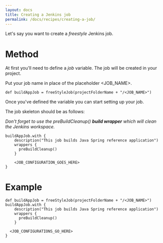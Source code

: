```yaml
---
layout: docs
title: Creating a Jenkins job
permalink: /docs/recipes/creating-a-job/
---
```


Let's say you want to create a _freestyle_ Jenkins job.

# Method

At first you'll need to define a _job_ variable.  The job will be created in your project.

Put your job name in place of the placeholder \<JOB_NAME\>.

```
def buildAppJob = freeStyleJob(projectFolderName + "/<JOB_NAME>")
```

Once you've defined the variable you can start setting up your job.

The job skeleton should be as follows:

_Don't forget to use the preBuildCleanup() **build wrapper** which will clean the Jenkins workspace._

```
buildAppJob.with {
    description("This job builds Java Spring reference application")
    wrappers {
      preBuildCleanup()
    }
    
    <JOB_CONFIGURATION_GOES_HERE>
}
```

# Example

```
def buildAppJob = freeStyleJob(projectFolderName + "/<JOB_NAME>")
buildAppJob.with {
    description("This job builds Java Spring reference application")
    wrappers {
      preBuildCleanup()
    }
    
  <JOB_CONFIGURATIONS_GO_HERE>
}
```



